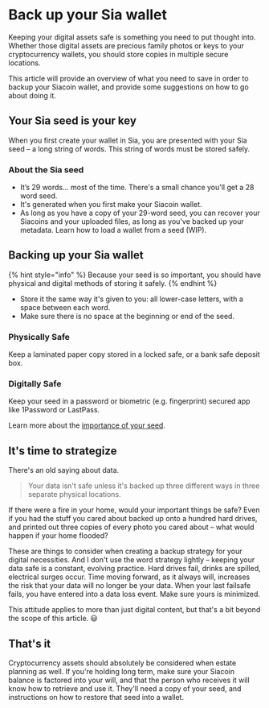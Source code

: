 # Back up your Sia wallet

Keeping your digital assets safe is something you need to put thought into. Whether those digital assets are precious family photos or keys to your cryptocurrency wallets, you should store copies in multiple secure locations.

This article will provide an overview of what you need to save in order to backup your Siacoin wallet, and provide some suggestions on how to go about doing it.

## Your Sia seed is your key

When you first create your wallet in Sia, you are presented with your Sia seed – a long string of words. This string of words must be stored safely.

### About the Sia seed

* It’s 29 words... most of the time. There's a small chance you'll get a 28 word seed.
* It's generated when you first make your Siacoin wallet.
* As long as you have a copy of your 29-word seed, you can recover your Siacoins and your uploaded files, as long as you've backed up your metadata. Learn how to load a wallet from a seed \(WIP\).

## Backing up your Sia wallet

{% hint style="info" %}
Because your seed is so important, you should have physical and digital methods of storing it safely.
{% endhint %}

* Store it the same way it's given to you: all lower-case letters, with a space between each word.
* Make sure there is no space at the beginning or end of the seed.

### Physically Safe

Keep a laminated paper copy stored in a locked safe, or a bank safe deposit box.

### Digitally Safe

Keep your seed in a password or biometric \(e.g. fingerprint\) secured app like 1Password or LastPass.

Learn more about the [importance of your seed](the-importance-of-your-seed.md).

## It's time to strategize

There's an old saying about data.

> Your data isn't safe unless it's backed up three different ways in three separate physical locations.

If there were a fire in your home, would your important things be safe? Even if you had the stuff you cared about backed up onto a hundred hard drives, and printed out three copies of every photo you cared about – what would happen if your home flooded?

These are things to consider when creating a backup strategy for your digital necessities. And I don't use the word strategy lightly – keeping your data safe is a constant, evolving practice. Hard drives fail, drinks are spilled, electrical surges occur. Time moving forward, as it always will, increases the risk that your data will no longer be your data. When your last failsafe fails, you have entered into a data loss event. Make sure yours is minimized.

This attitude applies to more than just digital content, but that's a bit beyond the scope of this article. 😃

## That's it

Cryptocurrency assets should absolutely be considered when estate planning as well. If you're holding long term, make sure your Siacoin balance is factored into your will, and that the person who receives it will know how to retrieve and use it. They'll need a copy of your seed, and instructions on how to restore that seed into a wallet.


